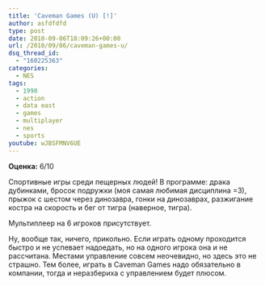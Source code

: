 ```yaml
---
title: 'Caveman Games (U) [!]'
author: asfdfdfd
type: post
date: 2010-09-06T18:09:26+00:00
url: /2010/09/06/caveman-games-u/
dsq_thread_id:
  - "160225363"
categories:
  - NES
tags:
  - 1990
  - action
  - data east
  - games
  - multiplayer
  - nes
  - sports
youtube: wJBSFMNV6UE
---
```

**Оценка:** 6/10

Спортивные игры среди пещерных людей! В программе: драка дубинками, бросок подружки (моя самая любимая дисциплина =3), прыжок с шестом через динозавра, гонки на динозаврах, разжигание костра на скорость и бег от тигра (наверное, тигра).

Мультиплеер на 6 игроков присутствует.

Ну, вообще так, ничего, прикольно. Если играть одному проходится быстро и не успевает надоедать, но на одного игрока она и не рассчитана. Местами управление совсем неочевидно, но здесь это не страшно. Тем более, играть в Caveman Games надо обязательно в компании, тогда и неразбериха с управлением будет плюсом.
